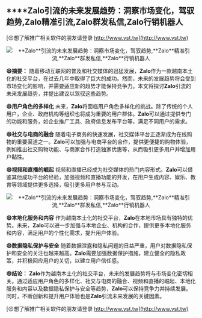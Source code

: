 ## ****Zalo**引流的未来发展趋势：洞察市场变化，驾驭趋势,**Zalo**精准引流,**Zalo**群发私信,**Zalo**行销机器人**

[😍想了解推广相关软件的朋友请登录 http://www.vst.tw](http://www.vst.tw)

 <center><img src="https://vst.tw/MP4/tuiguang/png/4.png" alt="**Zalo**引流的未来发展趋势：洞察市场变化，驾驭趋势,**Zalo**精准引流,**Zalo**群发私信,**Zalo**行销机器人"></center>

**😄摘要：**
随着移动互联网的普及和社交媒体的迅猛发展，**Zalo**作为一款越南本土化的社交平台，在过去几年中取得了巨大的成功。然而，未来的发展趋势将会受到市场变化的影响，并需要适应新的趋势才能保持竞争力。本文将探讨**Zalo**引流的未来发展趋势，并提出建议以驾驭这些趋势。

**😄用户角色的多样化**
未来，**Zalo**将面临用户角色多样化的挑战。除了传统的个人用户，企业、政府机构等组织也将成为重要的用户群体。**Zalo**可以通过提供专门的功能和服务，如企业推广工具、政府信息发布平台等，满足不同用户的需求。

**😄社交与电商的融合**
随着电子商务的快速发展，社交媒体平台正逐渐成为在线购物的重要渠道之一。**Zalo**可以加强与电商平台的合作，提供更便捷的购物体验，例如推出社交购物功能、与商家合作打造独家优惠等，从而吸引更多用户并增加用户黏性。

**😄视频和直播的崛起**
视频和直播已经成为社交媒体的热门内容形式。**Zalo**可以借鉴其他成功平台的经验，加强视频和直播功能的开发，在用户生成内容、娱乐、教育等领域提供更多选择，吸引更多用户参与互动。

 <center><img src="https://vst.tw/MP4/tuiguang/png/3.png" alt="**Zalo**引流的未来发展趋势：洞察市场变化，驾驭趋势,**Zalo**精准引流,**Zalo**群发私信,**Zalo**行销机器人"></center>

**😄本地化服务和内容**
作为越南本土化的社交平台，**Zalo**在本地市场具有独特的优势。未来，**Zalo**可以进一步加强与本地企业、机构的合作，提供更多本地化服务和内容，满足用户的个性化需求，提升用户体验。

**😄数据隐私保护与安全**
随着数据泄露和隐私问题的日益严重，用户对数据隐私保护和安全的关注也越来越高。**Zalo**需要加强数据保护措施，建立健全的隐私政策，并积极回应用户的关切，以建立用户信任感。

**😄结论：**
**Zalo**作为越南本土化的社交平台，未来的发展趋势将与市场变化密切相关。通过适应用户角色的多样化、社交与电商的融合、视频和直播的崛起、本地化服务和内容以及数据隐私保护与安全等趋势，**Zalo**可以保持竞争力并持续发展。同时，不断创新和提升用户体验也是**Zalo**引流未来发展的关键因素。

[😍想了解推广相关软件的朋友请登录 http://www.vst.tw](http://www.vst.tw)



